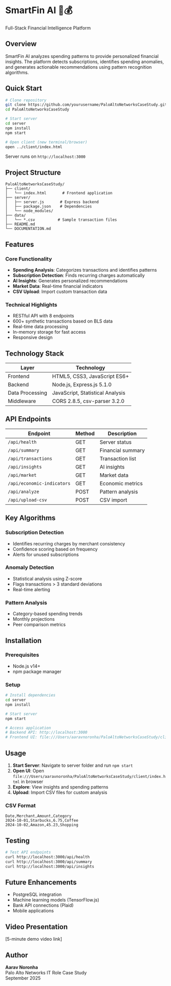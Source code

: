 # SmartFin AI 🤖💰

Full-Stack Financial Intelligence Platform

## Overview

SmartFin AI analyzes spending patterns to provide personalized financial insights. The platform detects subscriptions, identifies spending anomalies, and generates actionable recommendations using pattern recognition algorithms.

## Quick Start

```bash
# Clone repository
git clone https://github.com/yourusername/PaloAltoNetworksCaseStudy.git
cd PaloAltoNetworksCaseStudy

# Start server
cd server
npm install
npm start

# Open client (new terminal/browser)
open ../client/index.html
```

Server runs on `http://localhost:3000`

## Project Structure

```
PaloAltoNetworksCaseStudy/
├── client/
│   └── index.html       # Frontend application
├── server/
│   ├── server.js       # Express backend
│   ├── package.json    # Dependencies
│   └── node_modules/   
├── data/
│   └── *.csv          # Sample transaction files
├── README.md
└── DOCUMENTATION.md
```

## Features

### Core Functionality
- **Spending Analysis**: Categorizes transactions and identifies patterns
- **Subscription Detection**: Finds recurring charges automatically
- **AI Insights**: Generates personalized recommendations
- **Market Data**: Real-time financial indicators
- **CSV Upload**: Import custom transaction data

### Technical Highlights
- RESTful API with 8 endpoints
- 600+ synthetic transactions based on BLS data
- Real-time data processing
- In-memory storage for fast access
- Responsive design

## Technology Stack

| Layer | Technology |
|-------|------------|
| Frontend | HTML5, CSS3, JavaScript ES6+ |
| Backend | Node.js, Express.js 5.1.0 |
| Data Processing | JavaScript, Statistical Analysis |
| Middleware | CORS 2.8.5, csv-parser 3.2.0 |

## API Endpoints

| Endpoint | Method | Description |
|----------|--------|-------------|
| `/api/health` | GET | Server status |
| `/api/summary` | GET | Financial summary |
| `/api/transactions` | GET | Transaction list |
| `/api/insights` | GET | AI insights |
| `/api/market` | GET | Market data |
| `/api/economic-indicators` | GET | Economic metrics |
| `/api/analyze` | POST | Pattern analysis |
| `/api/upload-csv` | POST | CSV import |

## Key Algorithms

### Subscription Detection
- Identifies recurring charges by merchant consistency
- Confidence scoring based on frequency
- Alerts for unused subscriptions

### Anomaly Detection
- Statistical analysis using Z-score
- Flags transactions > 3 standard deviations
- Real-time alerting

### Pattern Analysis
- Category-based spending trends
- Monthly projections
- Peer comparison metrics

## Installation

### Prerequisites
- Node.js v14+
- npm package manager

### Setup
```bash
# Install dependencies
cd server
npm install

# Start server
npm start

# Access application
# Backend API: http://localhost:3000
# Frontend UI: file:///Users/aaravnoronha/PaloAltoNetworksCaseStudy/client/index.html
```

## Usage

1. **Start Server**: Navigate to server folder and run `npm start`
2. **Open UI**: Open `file:///Users/aaravnoronha/PaloAltoNetworksCaseStudy/client/index.html` in browser
3. **Explore**: View insights and spending patterns
4. **Upload**: Import CSV files for custom analysis

### CSV Format
```csv
Date,Merchant,Amount,Category
2024-10-01,Starbucks,6.75,Coffee
2024-10-02,Amazon,45.23,Shopping
```

## Testing

```bash
# Test API endpoints
curl http://localhost:3000/api/health
curl http://localhost:3000/api/summary
curl http://localhost:3000/api/insights
```

## Future Enhancements

- PostgreSQL integration
- Machine learning models (TensorFlow.js)
- Bank API connections (Plaid)
- Mobile applications

## Video Presentation

[5-minute demo video link]

## Author

**Aarav Noronha**  
Palo Alto Networks IT Role Case Study  
September 2025

